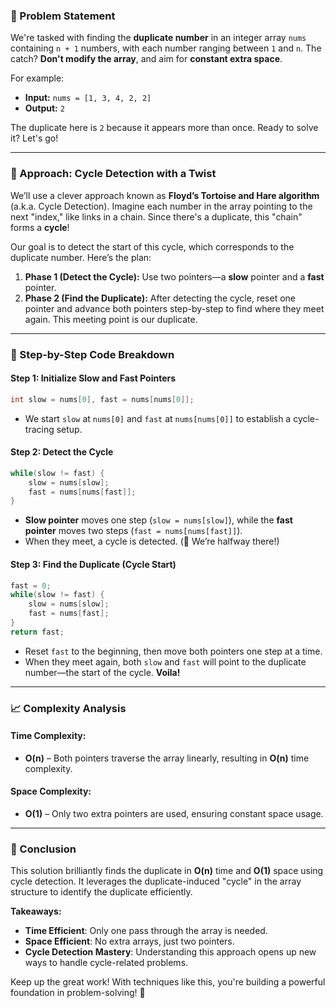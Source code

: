 ### 🚀 Problem Statement

We're tasked with finding the **duplicate number** in an integer array `nums` containing `n + 1` numbers, with each number ranging between `1` and `n`. The catch? **Don't modify the array**, and aim for **constant extra space**.

For example:
- **Input:** `nums = [1, 3, 4, 2, 2]`
- **Output:** `2`

The duplicate here is `2` because it appears more than once. Ready to solve it? Let's go!

---

### 🧠 Approach: Cycle Detection with a Twist

We’ll use a clever approach known as **Floyd’s Tortoise and Hare algorithm** (a.k.a. Cycle Detection). Imagine each number in the array pointing to the next "index," like links in a chain. Since there's a duplicate, this "chain" forms a **cycle**!

Our goal is to detect the start of this cycle, which corresponds to the duplicate number. Here’s the plan:

1. **Phase 1 (Detect the Cycle):** Use two pointers—a **slow** pointer and a **fast** pointer.
2. **Phase 2 (Find the Duplicate):** After detecting the cycle, reset one pointer and advance both pointers step-by-step to find where they meet again. This meeting point is our duplicate.

---

### 🔨 Step-by-Step Code Breakdown

#### Step 1: Initialize Slow and Fast Pointers
```cpp
int slow = nums[0], fast = nums[nums[0]];
```
- We start `slow` at `nums[0]` and `fast` at `nums[nums[0]]` to establish a cycle-tracing setup.

#### Step 2: Detect the Cycle
```cpp
while(slow != fast) {
    slow = nums[slow];
    fast = nums[nums[fast]];
}
```
- **Slow pointer** moves one step (`slow = nums[slow]`), while the **fast pointer** moves two steps (`fast = nums[nums[fast]]`).
- When they meet, a cycle is detected. (🎉 We’re halfway there!)

#### Step 3: Find the Duplicate (Cycle Start)
```cpp
fast = 0;
while(slow != fast) {
    slow = nums[slow];
    fast = nums[fast];
}
return fast;
```
- Reset `fast` to the beginning, then move both pointers one step at a time.
- When they meet again, both `slow` and `fast` will point to the duplicate number—the start of the cycle. **Voila!**

---

### 📈 Complexity Analysis

#### Time Complexity:
- **O(n)** – Both pointers traverse the array linearly, resulting in **O(n)** time complexity.

#### Space Complexity:
- **O(1)** – Only two extra pointers are used, ensuring constant space usage.

---

### 🎯 Conclusion

This solution brilliantly finds the duplicate in **O(n)** time and **O(1)** space using cycle detection. It leverages the duplicate-induced "cycle" in the array structure to identify the duplicate efficiently. 

**Takeaways:**
- **Time Efficient**: Only one pass through the array is needed.
- **Space Efficient**: No extra arrays, just two pointers.
- **Cycle Detection Mastery**: Understanding this approach opens up new ways to handle cycle-related problems.

Keep up the great work! With techniques like this, you're building a powerful foundation in problem-solving! 🌟